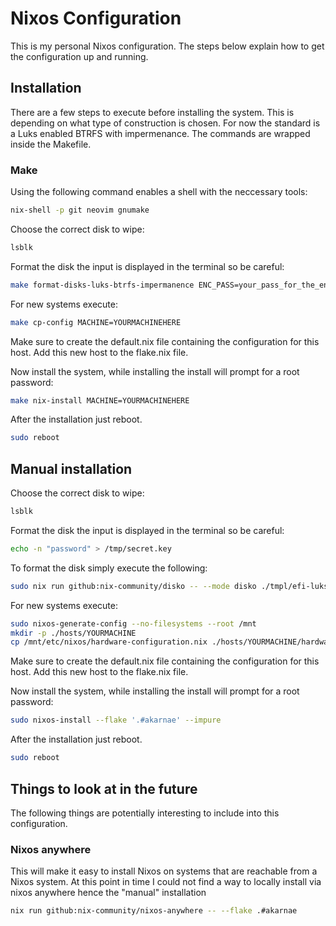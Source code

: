 # Nixos Configuration
This is my personal Nixos configuration. The steps below explain how to get the configuration up and running.

## Installation
There are a few steps to execute before installing the system. This is depending on what type of construction is chosen. For now the standard is a Luks enabled BTRFS with impermenance. The commands are wrapped inside the Makefile.

### Make
Using the following command enables a shell with the neccessary tools:
```bash
nix-shell -p git neovim gnumake
```

Choose the correct disk to wipe:
```bash
lsblk
```
Format the disk the input is displayed in the terminal so be careful:
```bash
make format-disks-luks-btrfs-impermanence ENC_PASS=your_pass_for_the_encryption
```

For new systems execute:
```bash
make cp-config MACHINE=YOURMACHINEHERE
```
Make sure to create the default.nix file containing the configuration for this host. Add this new host to the flake.nix file.

Now install the system, while installing the install will prompt for a root password:
```bash
make nix-install MACHINE=YOURMACHINEHERE
```

After the installation just reboot.
```bash
sudo reboot
```

## Manual installation
Choose the correct disk to wipe:
```bash
lsblk
```
Format the disk the input is displayed in the terminal so be careful:
```bash
echo -n "password" > /tmp/secret.key
```

To format the disk simply execute the following:
```bash
sudo nix run github:nix-community/disko -- --mode disko ./tmpl/efi-luks-btrfs-impermanence-swap.nix --arg disks '[ "YOURDISKHERE" ]'

```

For new systems execute:
```bash
sudo nixos-generate-config --no-filesystems --root /mnt
mkdir -p ./hosts/YOURMACHINE
cp /mnt/etc/nixos/hardware-configuration.nix ./hosts/YOURMACHINE/hardware-configuration.nix
```
Make sure to create the default.nix file containing the configuration for this host. Add this new host to the flake.nix file.

Now install the system, while installing the install will prompt for a root password:
```bash
sudo nixos-install --flake '.#akarnae' --impure
```

After the installation just reboot.
```bash
sudo reboot
```


## Things to look at in the future
The following things are potentially interesting to include into this configuration.

### Nixos anywhere
This will make it easy to install Nixos on systems that are reachable from a Nixos system. At this point in time I could not find a way to locally install via nixos  anywhere hence the "manual" installation

```bash
nix run github:nix-community/nixos-anywhere -- --flake .#akarnae
```